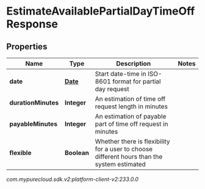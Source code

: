 # EstimateAvailablePartialDayTimeOffResponse


## Properties

| Name | Type | Description | Notes |
| ------------ | ------------- | ------------- | ------------- |
| **date** | [**Date**](Date) | Start date-time in ISO-8601 format for partial day request |  |
| **durationMinutes** | **Integer** | An estimation of time off request length in minutes |  |
| **payableMinutes** | **Integer** | An estimation of payable part of time off request in minutes |  |
| **flexible** | **Boolean** | Whether there is flexibility for a user to choose different hours than the system estimated |  |




_com.mypurecloud.sdk.v2:platform-client-v2:233.0.0_
